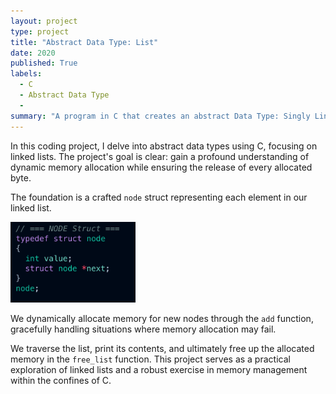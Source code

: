 ```yaml
---
layout: project
type: project
title: "Abstract Data Type: List"
date: 2020
published: True
labels:
  - C
  - Abstract Data Type
  - 
summary: "A program in C that creates an abstract Data Type: Singly Linked List."
---
```

In this coding project, I delve into abstract data types using C, focusing on linked lists. The project's goal is clear: gain a profound understanding of dynamic memory allocation while ensuring the release of every allocated byte.

The foundation is a crafted `node` struct representing each element in our linked list.

<img width="200px" src = "img/struct.png" class="img-thumbnail" img>

We dynamically allocate memory for new nodes through the `add` function, gracefully handling situations where memory allocation may fail.

We traverse the list, print its contents, and ultimately free up the allocated memory in the `free_list` function. This project serves as a practical exploration of linked lists and a robust exercise in memory management within the confines of C. 
